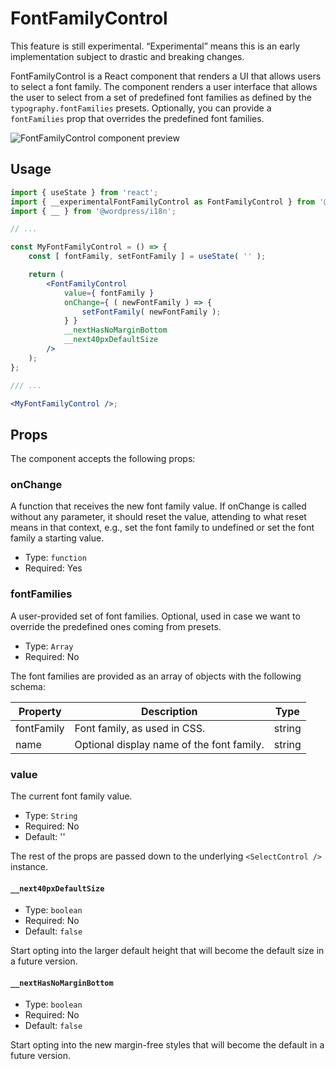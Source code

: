 # FontFamilyControl

<div class="callout callout-alert">
This feature is still experimental. “Experimental” means this is an early implementation subject to drastic and breaking changes.
</div>

FontFamilyControl is a React component that renders a UI that allows users to select a font family.
The component renders a user interface that allows the user to select from a set of predefined font families as defined by the `typography.fontFamilies` presets.
Optionally, you can provide a `fontFamilies` prop that overrides the predefined font families.

![FontFamilyControl component preview](https://i.imgur.com/blS5iA3.png)

## Usage

```jsx
import { useState } from 'react';
import { __experimentalFontFamilyControl as FontFamilyControl } from '@wordpress/block-editor';
import { __ } from '@wordpress/i18n';

// ...

const MyFontFamilyControl = () => {
	const [ fontFamily, setFontFamily ] = useState( '' );

	return (
		<FontFamilyControl
			value={ fontFamily }
			onChange={ ( newFontFamily ) => {
				setFontFamily( newFontFamily );
			} }
			__nextHasNoMarginBottom
			__next40pxDefaultSize
		/>
	);
};

/// ...

<MyFontFamilyControl />;
```

## Props

The component accepts the following props:

### onChange

A function that receives the new font family value.
If onChange is called without any parameter, it should reset the value, attending to what reset means in that context, e.g., set the font family to undefined or set the font family a starting value.

-   Type: `function`
-   Required: Yes

### fontFamilies

A user-provided set of font families.
Optional, used in case we want to override the predefined ones coming from presets.

-   Type: `Array`
-   Required: No

The font families are provided as an array of objects with the following schema:

| Property   | Description                               | Type   |
| ---------- | ----------------------------------------- | ------ |
| fontFamily | Font family, as used in CSS.              | string |
| name       | Optional display name of the font family. | string |

### value

The current font family value.

-   Type: `String`
-   Required: No
-   Default: ''

The rest of the props are passed down to the underlying `<SelectControl />` instance.

#### `__next40pxDefaultSize`

-   Type: `boolean`
-   Required: No
-   Default: `false`

Start opting into the larger default height that will become the default size in a future version.

#### `__nextHasNoMarginBottom`

-   Type: `boolean`
-   Required: No
-   Default: `false`

Start opting into the new margin-free styles that will become the default in a future version.
